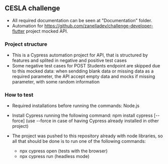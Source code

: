 ## CESLA challenge

- All required documentation can be seen at "Documentation" folder.
- Automation for https://github.com/zanelladev/challenge-developer-flutter project mocked API.

### Project structure

- This is a Cypress automation project for API, that is structured by features and splited in negative and positive test cases
- Some negative test cases for POST Students endpoint are skipped due to this mocked data: when sendding blank data or missing data as a required parameter, the API accept
  empty data and mocks if missing parameter, with some random information

### How to test

- Required installations before running the commands:
  Node.js

- Install Cypress running the following command:
  npm install cypress [--force] (use --force in case of having Cypress already installed in other project)

- The project was pushed to this repository already with node libraries, so all that should be done is to run one of the following commands:
  - npx cypress open (tests with the browser)
  - npx cypress run (headless mode)
